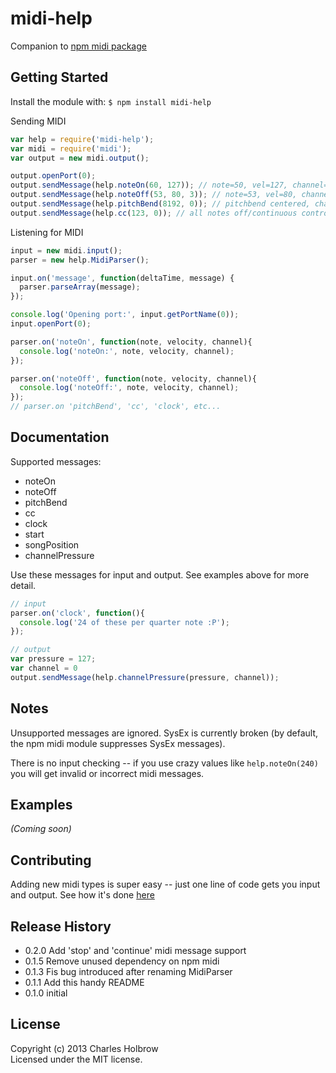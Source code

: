 # midi-help

Companion to [npm midi package](https://npmjs.org/package/midi)

## Getting Started
Install the module with: `$ npm install midi-help`

Sending MIDI
```javascript
var help = require('midi-help');
var midi = require('midi');
var output = new midi.output();

output.openPort(0);
output.sendMessage(help.noteOn(60, 127)); // note=50, vel=127, channel=0
output.sendMessage(help.noteOff(53, 80, 3)); // note=53, vel=80, channel=3
output.sendMessage(help.pitchBend(8192, 0)); // pitchbend centered, channel=0
output.sendMessage(help.cc(123, 0)); // all notes off/continuous control 123
```

Listening for MIDI
```javascript
input = new midi.input();
parser = new help.MidiParser();

input.on('message', function(deltaTime, message) {
  parser.parseArray(message);
});

console.log('Opening port:', input.getPortName(0));
input.openPort(0);

parser.on('noteOn', function(note, velocity, channel){
  console.log('noteOn:', note, velocity, channel);
});

parser.on('noteOff', function(note, velocity, channel){
  console.log('noteOff:', note, velocity, channel);
});
// parser.on 'pitchBend', 'cc', 'clock', etc...
```
## Documentation
Supported messages:

- noteOn
- noteOff
- pitchBend
- cc
- clock
- start
- songPosition
- channelPressure

Use these messages for input and output. See examples above for more detail.
```javascript
// input
parser.on('clock', function(){
  console.log('24 of these per quarter note :P');
});

// output
var pressure = 127;
var channel = 0
output.sendMessage(help.channelPressure(pressure, channel));
```


## Notes
Unsupported messages are ignored. SysEx is currently broken (by default, the npm midi module suppresses SysEx messages).

There is no input checking -- if you use crazy values like `help.noteOn(240)` you will get invalid or incorrect midi messages.

## Examples
_(Coming soon)_

## Contributing
Adding new midi types is super easy -- just one line of code gets you input and output. See how it's done [here](https://github.com/CharlesHolbrow/midi-help/blob/e0d7600ee4ac7bd19d7446300c0ac8530371482c/src/lib/midi-types.coffee#L32-L45)

## Release History

- 0.2.0 Add 'stop' and 'continue' midi message support
- 0.1.5 Remove unused dependency on npm midi
- 0.1.3 Fis bug introduced after renaming MidiParser
- 0.1.1 Add this handy README
- 0.1.0 initial

## License
Copyright (c) 2013 Charles Holbrow  
Licensed under the MIT license.
